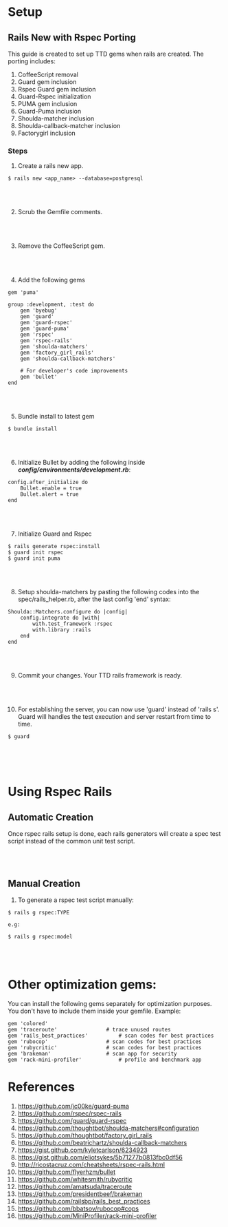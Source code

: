 # Setup
## Rails New with Rspec Porting
This guide is created to set up TTD gems when rails are created.
The porting includes:

1. CoffeeScript removal
2. Guard gem inclusion
3. Rspec Guard gem inclusion
4. Guard-Rspec initialization
5. PUMA gem inclusion
6. Guard-Puma inclusion
7. Shoulda-matcher inclusion
8. Shoulda-callback-matcher inclusion
9. Factorygirl inclusion


### Steps
1) Create a rails new app.
```
$ rails new <app_name> --database=postgresql
```


<br><br>

2) Scrub the Gemfile comments.


<br><br>


3) Remove the CoffeeScript gem.


<br><br>


4) Add the following gems
```
gem 'puma'

group :development, :test do
	gem 'byebug'
	gem 'guard'
	gem 'guard-rspec'
	gem 'guard-puma'
	gem 'rspec'
	gem 'rspec-rails'
	gem 'shoulda-matchers'
	gem 'factory_girl_rails'
	gem 'shoulda-callback-matchers'

	# For developer's code improvements
	gem 'bullet'
end
```


<br><br>

5) Bundle install to latest gem
```
$ bundle install
```


<br><br>

6) Initialize Bullet by adding the following inside
***config/environments/development.rb***:
```
config.after_initialize do
	Bullet.enable = true
	Bullet.alert = true
end
```


<br><br>

7) Initialize Guard and Rspec
```
$ rails generate rspec:install
$ guard init rspec
$ guard init puma
```


<br><br>

8) Setup shoulda-matchers by pasting the following codes into the
spec/rails_helper.rb, after the last config 'end' syntax:
```
Shoulda::Matchers.configure do |config|
	config.integrate do |with|
		with.test_framework :rspec
		with.library :rails
	end
end
```


<br><br>

9) Commit your changes. Your TTD rails framework is ready.


<br><br>

10) For establishing the server, you can now use 'guard' instead of 'rails s'.
Guard will handles the test execution and server restart from time to time.
```
$ guard
```


<br><br><br>

# Using Rspec Rails
## Automatic Creation
Once rspec rails setup is done, each rails generators will create a spec test
script instead of the common unit test script.


<br><br>

## Manual Creation
1) To generate a rspec test script manually:
```
$ rails g rspec:TYPE

e.g:

$ rails g rspec:model
```

<br><br>
# Other optimization gems:
You can install the following gems separately for optimization purposes.
You don't have to include them inside your gemfile.
Example:
```
gem 'colored'
gem 'traceroute'				# trace unused routes
gem 'rails_best_practices'			# scan codes for best practices
gem 'rubocop'					# scan codes for best practices
gem 'rubycritic'				# scan codes for best practices
gem 'brakeman'					# scan app for security
gem 'rack-mini-profiler'			# profile and benchmark app
```

# References
1. https://github.com/jc00ke/guard-puma
2. https://github.com/rspec/rspec-rails
3. https://github.com/guard/guard-rspec
4. https://github.com/thoughtbot/shoulda-matchers#configuration
5. https://github.com/thoughtbot/factory_girl_rails
6. https://github.com/beatrichartz/shoulda-callback-matchers
7. https://gist.github.com/kyletcarlson/6234923
8. https://gist.github.com/eliotsykes/5b71277b0813fbc0df56
9. http://ricostacruz.com/cheatsheets/rspec-rails.html
10. https://github.com/flyerhzm/bullet
11. https://github.com/whitesmith/rubycritic
12. https://github.com/amatsuda/traceroute
13. https://github.com/presidentbeef/brakeman
14. https://github.com/railsbp/rails_best_practices
15. https://github.com/bbatsov/rubocop#cops
16. https://github.com/MiniProfiler/rack-mini-profiler
